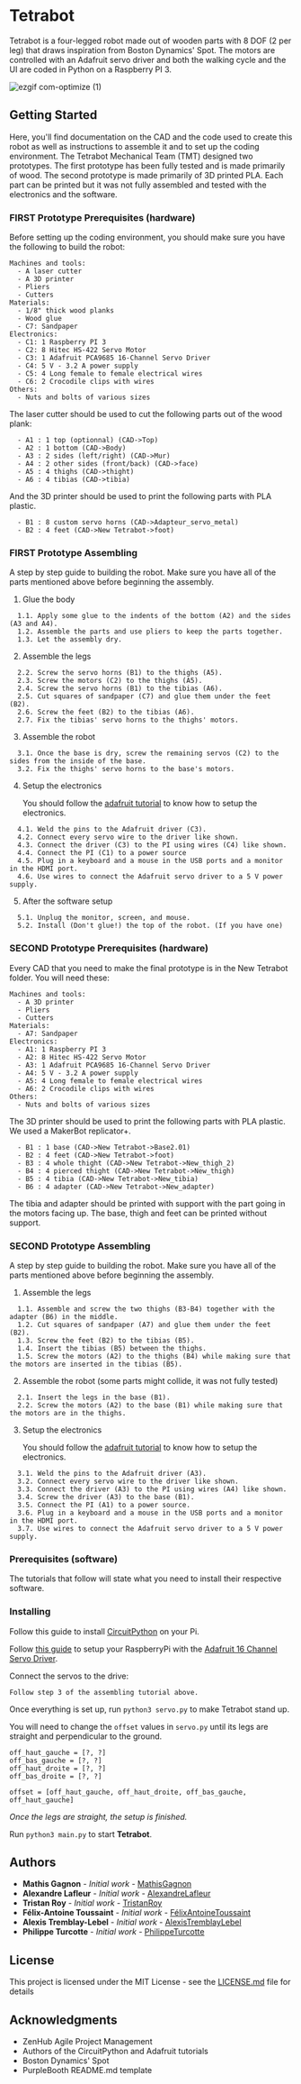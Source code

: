 # Tetrabot

Tetrabot is a four-legged robot made out of wooden parts with 8 DOF (2 per leg) that draws inspiration from Boston Dynamics' Spot. The motors are controlled with an Adafruit servo driver and both the walking cycle and the UI are coded in Python on a Raspberry PI 3.

![ezgif com-optimize (1)](https://user-images.githubusercontent.com/43070865/75289747-f9056480-57ec-11ea-9d0a-09c0e0a104ec.gif)

## Getting Started

Here, you'll find documentation on the CAD and the code used to create this robot as well as instructions to assemble it and to set up the coding environment.
The Tetrabot Mechanical Team (TMT) designed two prototypes. The first prototype has been fully tested and is made primarily of wood. The second prototype is made primarily of 3D printed PLA. Each part can be printed but it was not fully assembled and tested with the electronics and the software.


### FIRST Prototype Prerequisites (hardware)

Before setting up the coding environment, you should make sure you have the following to build the robot:

```
Machines and tools:
  - A laser cutter
  - A 3D printer
  - Pliers
  - Cutters
Materials:
  - 1/8" thick wood planks
  - Wood glue
  - C7: Sandpaper
Electronics:
  - C1: 1 Raspberry PI 3
  - C2: 8 Hitec HS-422 Servo Motor
  - C3: 1 Adafruit PCA9685 16-Channel Servo Driver
  - C4: 5 V - 3.2 A power supply
  - C5: 4 Long female to female electrical wires
  - C6: 2 Crocodile clips with wires
Others:
  - Nuts and bolts of various sizes
```

The laser cutter should be used to cut the following parts out of the wood plank:

```
  - A1 : 1 top (optionnal) (CAD->Top)
  - A2 : 1 bottom (CAD->Body)
  - A3 : 2 sides (left/right) (CAD->Mur)
  - A4 : 2 other sides (front/back) (CAD->face)
  - A5 : 4 thighs (CAD->thight)
  - A6 : 4 tibias (CAD->tibia)
```

And the 3D printer should be used to print the following parts with PLA plastic.

```
  - B1 : 8 custom servo horns (CAD->Adapteur_servo_metal)
  - B2 : 4 feet (CAD->New Tetrabot->foot)
```

### FIRST Prototype Assembling

A step by step guide to building the robot. Make sure you have all of the parts mentioned above before beginning the assembly.

1. Glue the body

```
  1.1. Apply some glue to the indents of the bottom (A2) and the sides (A3 and A4).
  1.2. Assemble the parts and use pliers to keep the parts together.
  1.3. Let the assembly dry.
```

2. Assemble the legs

```
  2.2. Screw the servo horns (B1) to the thighs (A5).
  2.3. Screw the motors (C2) to the thighs (A5).
  2.4. Screw the servo horns (B1) to the tibias (A6).
  2.5. Cut squares of sandpaper (C7) and glue them under the feet (B2).
  2.6. Screw the feet (B2) to the tibias (A6).
  2.7. Fix the tibias' servo horns to the thighs' motors.
```

3. Assemble the robot

```
  3.1. Once the base is dry, screw the remaining servos (C2) to the sides from the inside of the base.
  3.2. Fix the thighs' servo horns to the base's motors.
```

4. Setup the electronics

    You should follow the [adafruit tutorial](https://learn.adafruit.com/16-channel-pwm-servo-driver?view=all) to know how to setup the electronics.

```
  4.1. Weld the pins to the Adafruit driver (C3).
  4.2. Connect every servo wire to the driver like shown.
  4.3. Connect the driver (C3) to the PI using wires (C4) like shown.
  4.4. Connect the PI (C1) to a power source
  4.5. Plug in a keyboard and a mouse in the USB ports and a monitor in the HDMI port.
  4.6. Use wires to connect the Adafruit servo driver to a 5 V power supply.
```

5. After the software setup

```
  5.1. Unplug the monitor, screen, and mouse.
  5.2. Install (Don't glue!) the top of the robot. (If you have one)
```
### SECOND Prototype Prerequisites (hardware)

Every CAD that you need to make the final prototype is in the New Tetrabot folder. You will need these:

```
Machines and tools:
  - A 3D printer
  - Pliers
  - Cutters
Materials:
  - A7: Sandpaper
Electronics:
  - A1: 1 Raspberry PI 3
  - A2: 8 Hitec HS-422 Servo Motor
  - A3: 1 Adafruit PCA9685 16-Channel Servo Driver
  - A4: 5 V - 3.2 A power supply
  - A5: 4 Long female to female electrical wires
  - A6: 2 Crocodile clips with wires
Others:
  - Nuts and bolts of various sizes
```

The 3D printer should be used to print the following parts with PLA plastic. We used a MakerBot replicator+.

```
  - B1 : 1 base (CAD->New Tetrabot->Base2.01)
  - B2 : 4 feet (CAD->New Tetrabot->foot)
  - B3 : 4 whole thight (CAD->New Tetrabot->New_thigh_2)
  - B4 : 4 pierced thight (CAD->New Tetrabot->New_thigh)
  - B5 : 4 tibia (CAD->New Tetrabot->New_tibia)
  - B6 : 4 adapter (CAD->New Tetrabot->New_adapter)
```
The tibia and adapter should be printed with support with the part going in the motors facing up. The base, thigh and feet can be printed without support.

### SECOND Prototype Assembling

A step by step guide to building the robot. Make sure you have all of the parts mentioned above before beginning the assembly.

1. Assemble the legs

```
  1.1. Assemble and screw the two thighs (B3-B4) together with the adapter (B6) in the middle.
  1.2. Cut squares of sandpaper (A7) and glue them under the feet (B2).
  1.3. Screw the feet (B2) to the tibias (B5).
  1.4. Insert the tibias (B5) between the thighs.
  1.5. Screw the motors (A2) to the thighs (B4) while making sure that the motors are inserted in the tibias (B5).
```

2. Assemble the robot (some parts might collide, it was not fully tested)

```
  2.1. Insert the legs in the base (B1).
  2.2. Screw the motors (A2) to the base (B1) while making sure that the motors are in the thighs.
```

3. Setup the electronics

    You should follow the [adafruit tutorial](https://learn.adafruit.com/16-channel-pwm-servo-driver?view=all) to know how to setup the electronics.

```
  3.1. Weld the pins to the Adafruit driver (A3).
  3.2. Connect every servo wire to the driver like shown.
  3.3. Connect the driver (A3) to the PI using wires (A4) like shown.
  3.4. Screw the driver (A3) to the base (B1).
  3.5. Connect the PI (A1) to a power source.
  3.6. Plug in a keyboard and a mouse in the USB ports and a monitor in the HDMI port.
  3.7. Use wires to connect the Adafruit servo driver to a 5 V power supply.
```


### Prerequisites (software)

The tutorials that follow will state what you need to install their respective software.

### Installing

Follow this guide to install
[CircuitPython](https://learn.adafruit.com/circuitpython-on-raspberrypi-linux) on your Pi.

Follow [this guide](https://learn.adafruit.com/circuitpython-on-raspberrypi-linux) to setup your RaspberryPi with the
[Adafruit 16 Channel Servo Driver](https://learn.adafruit.com/16-channel-pwm-servo-driver?view=all).

Connect the servos to the drive:

```
Follow step 3 of the assembling tutorial above.
```

Once everything is set up, run `python3 servo.py` to make Tetrabot stand up.

You will need to change the `offset` values in `servo.py` until its legs are straight and perpendicular to the ground.

```
off_haut_gauche = [?, ?]
off_bas_gauche = [?, ?]
off_haut_droite = [?, ?]
off_bas_droite = [?, ?]

offset = [off_haut_gauche, off_haut_droite, off_bas_gauche, off_haut_gauche]
```

_Once the legs are straight, the setup is finished._

Run `python3 main.py` to start **Tetrabot**.

## Authors

- **Mathis Gagnon** - _Initial work_ - [MathisGagnon](https://github.com/mathisgag)
- **Alexandre Lafleur** - _Initial work_ - [AlexandreLafleur](https://github.com/alexandrelafleur)
- **Tristan Roy** - _Initial work_ - [TristanRoy](https://github.com/Tristan-01)
- **Félix-Antoine Toussaint** - _Initial work_ - [FélixAntoineToussaint](https://github.com/FAT8888)
- **Alexis Tremblay-Lebel** - _Initial work_ - [AlexisTremblayLebel](https://github.com/AlexisTB)
- **Philippe Turcotte** - _Initial work_ - [PhilippeTurcotte](https://github.com/turcottep)

## License

This project is licensed under the MIT License - see the [LICENSE.md](LICENSE.md) file for details

## Acknowledgments

- ZenHub Agile Project Management
- Authors of the CircuitPython and Adafruit tutorials
- Boston Dynamics' Spot
- PurpleBooth README.md template
